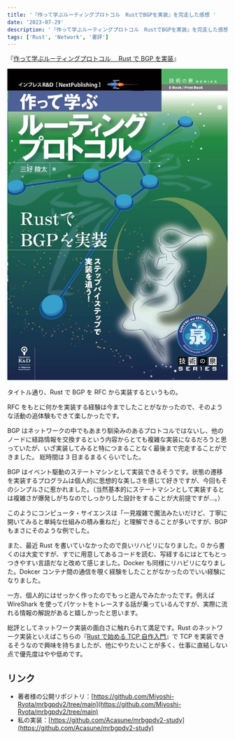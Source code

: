 ```yaml
---
title: '『作って学ぶルーティングプロトコル　RustでBGPを実装』を完走した感想 '
date: '2023-07-29'
description: '『作って学ぶルーティングプロトコル　RustでBGPを実装』を完走した感想 '
tags: ['Rust', 'Network', '書評']
---
```


『[作って学ぶルーティングプロトコル　 Rust で BGP を実装](https://amzn.to/3Kj5rr0)』

[![Shoei](01.jpg)](https://amzn.to/3Kj5rr0)

タイトル通り、Rust で BGP を RFC から実装するというもの。

RFC をもとに何かを実装する経験は今までしたことがなかったので、そのような活動の追体験もできて楽しかったです。

BGP はネットワークの中でもあまり馴染みのあるプロトコルではないし、他のノードに経路情報を交換するという内容からとても複雑な実装になるだろうと思っていたが、いざ実装してみると特につまることなく最後まで完走することができました。
総時間は 3 日まるまるくらいでした。

BGP はイベント駆動のステートマシンとして実装できるそうです。状態の遷移を実装するプログラムは個人的に思想的な美しさを感じて好きですが、今回もそのシンプルさに惹かれました。（当然基本的にステートマシンとして実装するとは複雑さが爆発しがちなのでしっかりした設計をすることが大前提ですが...。）

このようにコンピュータ・サイエンスは「一見複雑で魔法みたいだけど、丁寧に開いてみると単純な仕組みの積み重ねだ」と理解できることが多いですが、BGP もまさにそのような例でした。

また、最近 Rust を書いていなかったので良いリハビリになりました。0 から書くのは大変ですが、すでに用意してあるコードを読む、写経するにはとてもとっつきやすい言語だなと改めて感じました。Docker も同様にリハビリになりました。Dokcer コンテナ間の通信を覗く経験をしたことがなかったのでいい経験になりました。

一方、個人的にはせっかく作ったのでもっと遊んでみたかったです。例えば WireShark を使ってパケットをトレースする話が乗っているんですが、実際に流れる情報の解説があると嬉しかったと思います。

総評としてネットワーク実装の面白さに触れられて満足です。Rust のネットワーク実装といえばこちらの『[Rust で始める TCP 自作入門](https://amzn.to/44LvL58)』で TCP を実装できるそうなので興味を持ちましたが、他にやりたいことが多く、仕事に直結しない点で優先度はやや低めです。

## リンク

- 著者様の公開リポジトリ：[https://github.com/Miyoshi-Ryota/mrbgpdv2/tree/main](https://github.com/Miyoshi-Ryota/mrbgpdv2/tree/main)
- 私の実装：[https://github.com/Acasune/mrbgpdv2-study](https://github.com/Acasune/mrbgpdv2-study)
